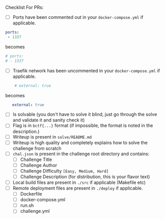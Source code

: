 Checklist For PRs:

- [ ] Ports have been commented out in your `docker-compose.yml` if applicable.
 ```yml
 ports:
  - 1337
 ```
 becomes
 ```yml
 # ports:
 # - 1337
 ```
- [ ] Traefik network has been uncommented in your `docker-compose.yml` if applicable.
 ```yml
     # external: true  
 ```
 becomes
 ```yml
    external: true 
 ``` 
- [ ] Is solvable (you don't have to solve it blind, just go through the solve and validate it and sanity check it)
- [ ] Flag is in `bctf{...}` format (if impossible, the format is noted in the description.)
- [ ] Writeup is present in `solve/README.md`
- [ ] Writeup is high quality and completely explains how to solve the challenge from scratch
- [ ] `chal.json` is present in the challenge root directory and contains:
  - [ ] Challenge Title
  - [ ] Challenge Author
  - [ ] Challenge Difficulty `[Easy, Medium, Hard]`
  - [ ] Challenge Description (for distribution, this is your flavor text)
- [ ] Local build files are present in `./src` if applicable (Makefile etc)
- [ ] Remote deployment files are present in `./deploy` if applicable.
  - [ ] Dockerfile
  - [ ] docker-compose.yml
  - [ ] run.sh
  - [ ] challenge.yml